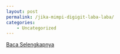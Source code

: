 ```yaml
---
layout: post
permalink: /jika-mimpi-digigit-laba-laba/
categories:
    - Uncategorized
---
```


[Baca Selengkapnya](/07)